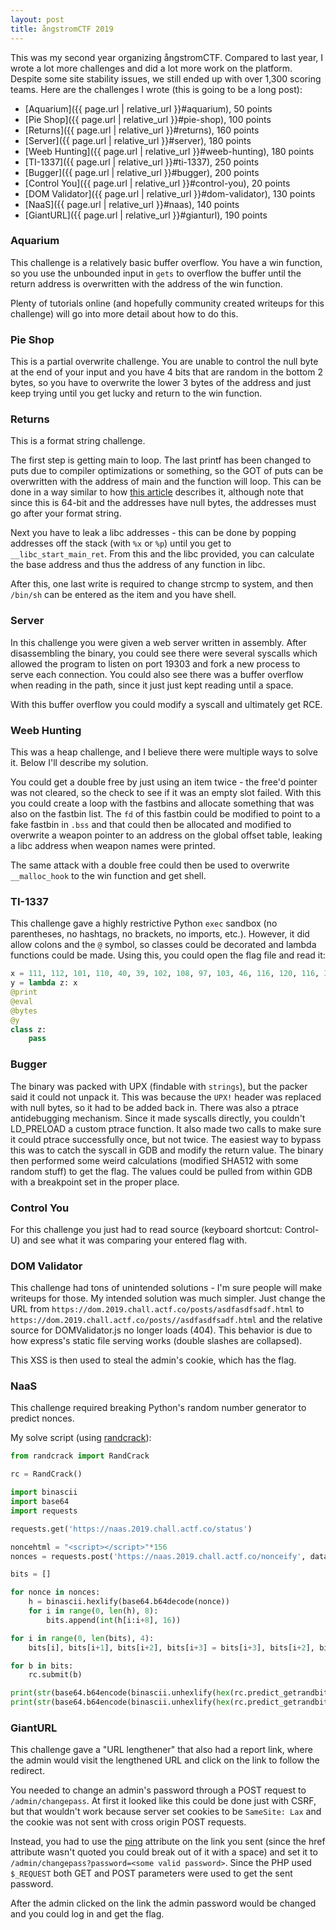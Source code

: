 ```yaml
---
layout: post
title: ångstromCTF 2019
---
```


This was my second year organizing ångstromCTF. Compared to last year, I wrote a lot more challenges and did a lot more work on the platform. Despite some site stability issues, we still ended up with over 1,300 scoring teams. Here are the challenges I wrote (this is going to be a long post):

- [Aquarium]({{ page.url | relative_url }}#aquarium), 50 points
- [Pie Shop]({{ page.url | relative_url }}#pie-shop), 100 points
- [Returns]({{ page.url | relative_url }}#returns), 160 points
- [Server]({{ page.url | relative_url }}#server), 180 points
- [Weeb Hunting]({{ page.url | relative_url }}#weeb-hunting), 180 points
- [TI-1337]({{ page.url | relative_url }}#ti-1337), 250 points
- [Bugger]({{ page.url | relative_url }}#bugger), 200 points
- [Control You]({{ page.url | relative_url }}#control-you), 20 points
- [DOM Validator]({{ page.url | relative_url }}#dom-validator), 130 points
- [NaaS]({{ page.url | relative_url }}#naas), 140 points
- [GiantURL]({{ page.url | relative_url }}#gianturl), 190 points

<!--more-->

### Aquarium

This challenge is a relatively basic buffer overflow. You have a win function, so you use the unbounded input in `gets` to overflow the buffer until the return address is overwritten with the address of the win function.

Plenty of tutorials online (and hopefully community created writeups for this challenge) will go into more detail about how to do this.

### Pie Shop

This is a partial overwrite challenge. You are unable to control the null byte at the end of your input and you have 4 bits that are random in the bottom 2 bytes, so you have to overwrite the lower 3 bytes of the address and just keep trying until you get lucky and return to the win function.

### Returns

This is a format string challenge.

The first step is getting main to loop. The last printf has been changed to puts due to compiler optimizations or something, so the GOT of puts can be overwritten with the address of main and the function will loop. This can be done in a way similar to how [this article](http://codearcana.com/posts/2013/05/02/introduction-to-format-string-exploits.html) describes it, although note that since this is 64-bit and the addresses have null bytes, the addresses must go after your format string.

Next you have to leak a libc addresses - this can be done by popping addresses off the stack (with `%x` or `%p`) until you get to `__libc_start_main_ret`. From this and the libc provided, you can calculate the base address and thus the address of any function in libc. 

After this, one last write is required to change strcmp to system, and then `/bin/sh` can be entered as the item and you have shell.

### Server

In this challenge you were given a web server written in assembly. After disassembling the binary, you could see there were several syscalls which allowed the program to listen on port 19303 and fork a new process to serve each connection. You could also see there was a buffer overflow when reading in the path, since it just just kept reading until a space.

With this buffer overflow you could modify a syscall and ultimately get RCE.

### Weeb Hunting

This was a heap challenge, and I believe there were multiple ways to solve it. Below I'll describe my solution.

You could get a double free by just using an item twice - the free'd pointer was not cleared, so the check to see if it was an empty slot failed. With this you could create a loop with the fastbins and allocate something that was also on the fastbin list. The `fd` of this fastbin could be modified to point to a fake fastbin in `.bss` and that could then be allocated and modified to overwrite a weapon pointer to an address on the global offset table, leaking a libc address when weapon names were printed.

The same attack with a double free could then be used to overwrite `__malloc_hook` to the win function and get shell.

### TI-1337

This challenge gave a highly restrictive Python `exec` sandbox (no parentheses, no hashtags, no brackets, no imports, etc.). However, it did allow colons and the `@` symbol, so classes could be decorated and lambda functions could be made. Using this, you could open the flag file and read it:

```python
x = 111, 112, 101, 110, 40, 39, 102, 108, 97, 103, 46, 116, 120, 116, 39, 41, 46, 114, 101, 97, 100, 40, 41
y = lambda z: x
@print
@eval
@bytes
@y
class z:
	pass
```

### Bugger

The binary was packed with UPX (findable with `strings`), but the packer said it could not unpack it. This was because the `UPX!` header was replaced with null bytes, so it had to be added back in. There was also a ptrace antidebugging mechanism. Since it made syscalls directly, you couldn't LD_PRELOAD a custom ptrace function. It also made two calls to make sure it could ptrace successfully once, but not twice. The easiest way to bypass this was to catch the syscall in GDB and modify the return value. The binary then performed some weird calculations (modified SHA512 with some random stuff) to get the flag. The values could be pulled from within GDB with a breakpoint set in the proper place.

### Control You

For this challenge you just had to read source (keyboard shortcut: Control-U) and see what it was comparing your entered flag with.

### DOM Validator

This challenge had tons of unintended solutions - I'm sure people will make writeups for those. My intended solution was much simpler. Just change the URL from `https://dom.2019.chall.actf.co/posts/asdfasdfsadf.html` to `https://dom.2019.chall.actf.co/posts//asdfasdfsadf.html` and the relative source for DOMValidator.js no longer loads (404). This behavior is due to how express's static file serving works (double slashes are collapsed).

This XSS is then used to steal the admin's cookie, which has the flag.

### NaaS

This challenge required breaking Python's random number generator to predict nonces.

My solve script (using [randcrack](https://github.com/tna0y/Python-random-module-cracker)):


```python
from randcrack import RandCrack

rc = RandCrack()

import binascii
import base64
import requests

requests.get('https://naas.2019.chall.actf.co/status')

noncehtml = "<script></script>"*156
nonces = requests.post('https://naas.2019.chall.actf.co/nonceify', data=noncehtml).json()["csp"].strip("script-src 'nonce-").strip(";").split("' 'nonce-")

bits = []

for nonce in nonces:
	h = binascii.hexlify(base64.b64decode(nonce))
	for i in range(0, len(h), 8):
		bits.append(int(h[i:i+8], 16))

for i in range(0, len(bits), 4):
	bits[i], bits[i+1], bits[i+2], bits[i+3] = bits[i+3], bits[i+2], bits[i+1], bits[i]

for b in bits:
	rc.submit(b)

print(str(base64.b64encode(binascii.unhexlify(hex(rc.predict_getrandbits(128))[2:].zfill(32))), encoding="ascii"))
print(str(base64.b64encode(binascii.unhexlify(hex(rc.predict_getrandbits(128))[2:].zfill(32))), encoding="ascii"))
```

### GiantURL

This challenge gave a "URL lengthener" that also had a report link, where the admin would visit the lengthened URL and click on the link to follow the redirect. 

You needed to change an admin's password through a POST request to `/admin/changepass`. At first it looked like this could be done just with CSRF, but that wouldn't work because server set cookies to be `SameSite: Lax` and the cookie was not sent with cross origin POST requests.

Instead, you had to use the [ping](https://developer.mozilla.org/en-US/docs/Web/HTML/Element/a) attribute on the link you sent (since the href attribute wasn't quoted you could break out of it with a space) and set it to `/admin/changepass?password=<some valid password>`. Since the PHP used `$_REQUEST` both GET and POST parameters were used to get the sent password.

After the admin clicked on the link the admin password would be changed and you could log in and get the flag.
